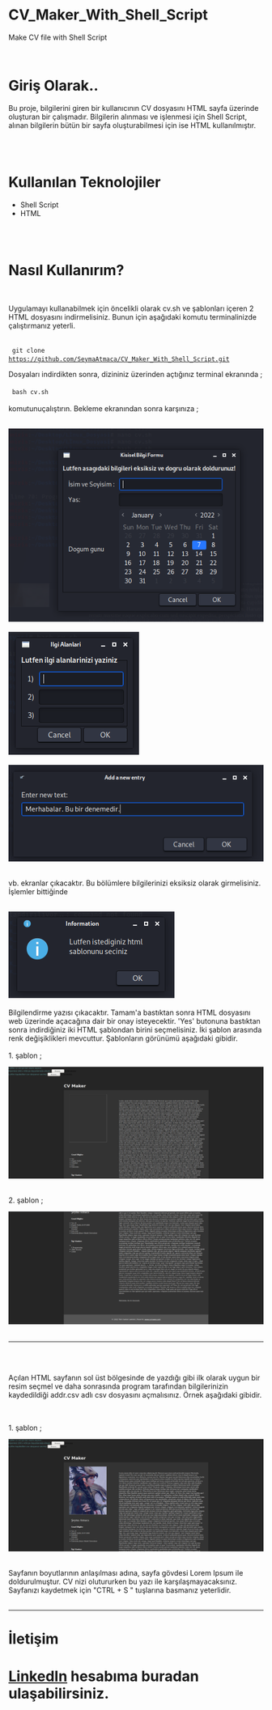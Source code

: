 # CV_Maker_With_Shell_Script
Make CV file with Shell Script

<br>

<h1>Giriş Olarak..</h1>
<p> Bu proje, bilgilerini giren bir kullanıcının CV dosyasını HTML sayfa üzerinde oluşturan bir çalışmadır. Bilgilerin alınması ve işlenmesi için Shell Script, alınan bilgilerin bütün bir sayfa oluşturabilmesi için ise HTML kullanılmıştır. </p><br>

<br>
<h1>Kullanılan Teknolojiler</h1>
<ul>
  <li>Shell Script</li>
  <li>HTML </li>
</ul>

<br><br>
<h1>Nasıl Kullanırım?</h1> <br>
<p>Uygulamayı kullanabilmek için öncelikli olarak cv.sh ve şablonları içeren 2 HTML dosyasını indirmelisiniz. Bunun için aşağıdaki komutu terminalinizde çalıştırmanız yeterli. 
 <br><br>
  
  <code> git clone https://github.com/SeymaAtmaca/CV_Maker_With_Shell_Script.git </code>
  
 Dosyaları indirdikten sonra, dizininiz üzerinden açtığınız terminal ekranında ; <br><br>
  <code> bash cv.sh </code> <br><br> komutunuçalıştırın. Bekleme ekranından sonra karşınıza  ;  <br><br>
  
  ![1](https://github.com/SeymaAtmaca/CV_Maker_With_Shell_Script/blob/main/images/1.png) <br><br>
  ![2](https://github.com/SeymaAtmaca/CV_Maker_With_Shell_Script/blob/main/images/2.png) <br><br>
  ![4](https://github.com/SeymaAtmaca/CV_Maker_With_Shell_Script/blob/main/images/4.png) <br><br>
  
  vb. ekranlar çıkacaktır. Bu bölümlere bilgilerinizi eksiksiz olarak girmelisiniz. İşlemler bittiğinde <br><br>
  
  ![5](https://github.com/SeymaAtmaca/CV_Maker_With_Shell_Script/blob/main/images/5.png) <br><br>
 Bilgilendirme yazısı çıkacaktır. Tamam'a bastıktan sonra HTML dosyasını web üzerinde açacağına dair bir onay isteyecektir. 'Yes' butonuna bastıktan sonra indirdiğiniz iki HTML şablondan birini seçmelisiniz. İki şablon arasında renk değişiklikleri mevcuttur. Şablonların görünümü aşağıdaki gibidir.<br>
  <br> 1. şablon ;
  
  ![7](https://github.com/SeymaAtmaca/CV_Maker_With_Shell_Script/blob/main/images/7.png) <br>
  
  <br> 2. şablon ;
  
  ![10](https://github.com/SeymaAtmaca/CV_Maker_With_Shell_Script/blob/main/images/10.png) <br><br>
  
  ---
  <br><br>
  
 Açılan HTML sayfanın sol üst bölgesinde de yazdığı gibi ilk olarak uygun bir resim seçmel ve daha sonrasında program tarafından bilgilerinizin kaydedildiği addr.csv adlı csv dosyasını açmalısınız. Örnek aşağıdaki gibidir. <br><br>
  
  <br> 1. şablon ;
  
   ![8](https://github.com/SeymaAtmaca/CV_Maker_With_Shell_Script/blob/main/images/8.png) <br><br>
  
  Sayfanın boyutlarının anlaşılması adına, sayfa gövdesi Lorem Ipsum ile doldurulmuştur. CV nizi olutururken bu yazı ile karşılaşmayacaksınız. 
  <br>
  Sayfanızı kaydetmek için "CTRL + S " tuşlarına basmanız yeterlidir. <br><br>
  
  
  <hr>
  
  <h1>İletişim<h1>
  
[LinkedIn](https://www.linkedin.com/in/%C5%9Feyma-atmaca-925b57195/) 
  hesabıma buradan ulaşabilirsiniz. 
  <h2> 
